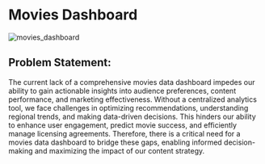 # Movies Dashboard
![movies_dashboard](https://github.com/anuraggupta19/movies_dashboard_powerbi/assets/89268385/105de2d0-94f3-4ba9-a1db-5320dc623028)

## Problem Statement:
The current lack of a comprehensive movies data dashboard impedes our ability to gain actionable insights into audience preferences, content performance, and marketing effectiveness. Without a centralized analytics tool, we face challenges in optimizing recommendations, understanding regional trends, and making data-driven decisions. This hinders our ability to enhance user engagement, predict movie success, and efficiently manage licensing agreements. Therefore, there is a critical need for a movies data dashboard to bridge these gaps, enabling informed decision-making and maximizing the impact of our content strategy.
